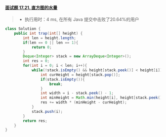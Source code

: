 #### [面试题 17.21. 直方图的水量](https://leetcode-cn.com/problems/volume-of-histogram-lcci/)

> - 执行用时：4 ms, 在所有 Java 提交中击败了20.64%的用户

```java
class Solution {
    public int trap(int[] height) {
        int len = height.length;
        if(len == 0 || len == 1){
            return 0;
        }
        Deque<Integer> stack = new ArrayDeque<Integer>();
        int res = 0;
        for(int i = 0; i < len; i++){
            while(!stack.isEmpty() && height[stack.peek()] < height[i]){
                int curHeight = height[stack.pop()];
                if(stack.isEmpty()){
                    break;
                }
                int width = i - stack.peek() - 1;
                int minHeight = Math.min(height[i], height[stack.peek()]);
                res += width * (minHeight - curHeight);
            }
            stack.push(i);
        }
        return res;
    }
}
```

